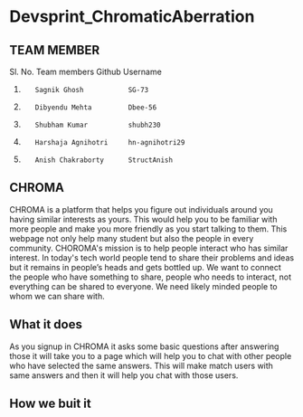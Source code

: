 # Devsprint_ChromaticAberration
## TEAM MEMBER</br>
Sl. No.   Team members           Github Username
1.        Sagnik Ghosh           SG-73
2.        Dibyendu Mehta         Dbee-56
3.        Shubham Kumar          shubh230
4.        Harshaja Agnihotri     hn-agnihotri29
5.        Anish Chakraborty      StructAnish 
## CHROMA 
CHROMA is a platform that helps you figure out individuals around you having similar interests as yours. This would help you to be familiar with more people and make you more friendly as you start talking to them. This webpage not only help many student but also the people in every community. CHOROMA's mission is to help people interact who has similar interest. In today's tech world people tend to share their problems and ideas but it remains in people’s heads and gets bottled up. We want to connect the people who have something to share, people who needs to interact, not everything can be shared to everyone. We need likely minded people to whom we can share with.
## What it does
As you signup in CHROMA it asks some basic questions after answering those it will take you to a page which will help you to chat with other people who have selected the same answers. This will make match users with same answers and then it will help you chat with those users.
## How we buit it

